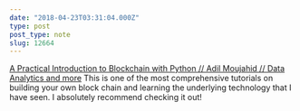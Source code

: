 ```yaml
---
date: "2018-04-23T03:31:04.000Z"
type: post 
post_type: note
slug: 12664
---
```

 [A Practical Introduction to Blockchain with Python // Adil Moujahid // Data Analytics and more](http://adilmoujahid.com/posts/2018/03/intro-blockchain-bitcoin-python/) This is one of the most comprehensive tutorials on building your own block chain and learning the underlying technology that I have seen. I absolutely recommend checking it out!
